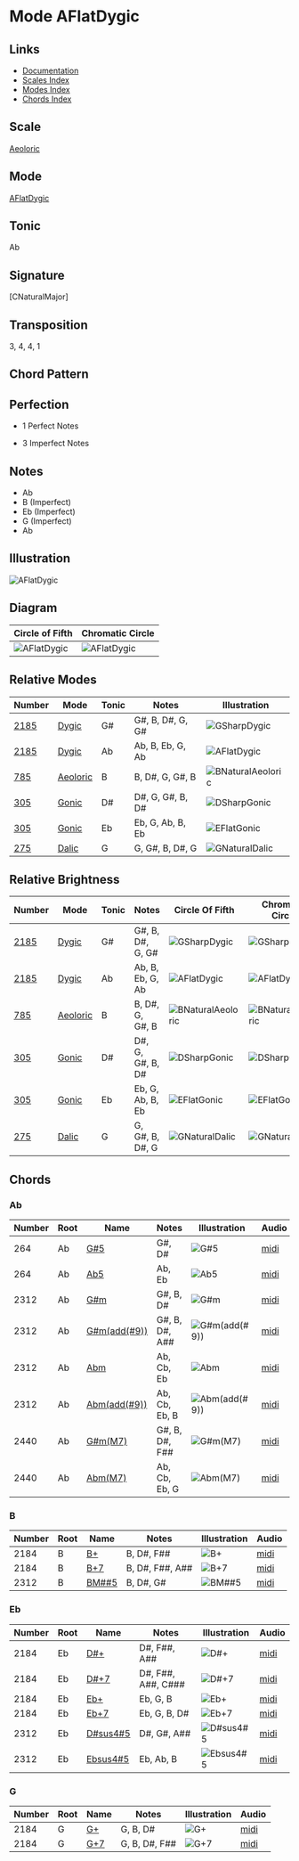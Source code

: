 # Mode AFlatDygic

## Links

- [Documentation](README.md)
- [Scales Index](Scales.md)
- [Modes Index](Modes.md)
- [Chords Index](Chords.md)

## Scale

[Aeoloric](ScaleAeoloric.md)

## Mode

[AFlatDygic](ModeAFlatDygic.md)

## Tonic

Ab

## Signature

[CNaturalMajor]

## Transposition

3, 4, 4, 1

## Chord Pattern



## Perfection

 - 1 Perfect Notes

 - 3 Imperfect Notes

## Notes

- Ab
- B (Imperfect)
- Eb (Imperfect)
- G (Imperfect)
- Ab

## Illustration

![AFlatDygic](ModeAFlatDygic.png)

## Diagram

| Circle of Fifth | Chromatic Circle |
|-----------------|------------------|
| ![AFlatDygic](CircleOfFifthModeAFlatDygic.png) | ![AFlatDygic](ChromaticCircleModeAFlatDygic.png) |
## Relative Modes

| Number | Mode | Tonic | Notes | Illustration |
|--------|------|-------|-------|--------------|
| [2185](https://ianring.com/musictheory/scales/2185) | [Dygic](ModeDygic.md) | G# | G#, B, D#, G, G# | ![GSharpDygic](ModeGSharpDygic.png) |
| [2185](https://ianring.com/musictheory/scales/2185) | [Dygic](ModeDygic.md) | Ab | Ab, B, Eb, G, Ab | ![AFlatDygic](ModeAFlatDygic.png) |
| [785](https://ianring.com/musictheory/scales/785) | [Aeoloric](ModeAeoloric.md) | B | B, D#, G, G#, B | ![BNaturalAeoloric](ModeBNaturalAeoloric.png) |
| [305](https://ianring.com/musictheory/scales/305) | [Gonic](ModeGonic.md) | D# | D#, G, G#, B, D# | ![DSharpGonic](ModeDSharpGonic.png) |
| [305](https://ianring.com/musictheory/scales/305) | [Gonic](ModeGonic.md) | Eb | Eb, G, Ab, B, Eb | ![EFlatGonic](ModeEFlatGonic.png) |
| [275](https://ianring.com/musictheory/scales/275) | [Dalic](ModeDalic.md) | G | G, G#, B, D#, G | ![GNaturalDalic](ModeGNaturalDalic.png) |
## Relative Brightness

| Number | Mode | Tonic | Notes | Circle Of Fifth | Chromatic Circle |
|--------|------|-------|-------|-----------------|------------------|
| [2185](https://ianring.com/musictheory/scales/2185) | [Dygic](ModeDygic.md) | G# | G#, B, D#, G, G# | ![GSharpDygic](CircleOfFifthModeGSharpDygic.png) | ![GSharpDygic](ChromaticCircleModeGSharpDygic.png) |
| [2185](https://ianring.com/musictheory/scales/2185) | [Dygic](ModeDygic.md) | Ab | Ab, B, Eb, G, Ab | ![AFlatDygic](CircleOfFifthModeAFlatDygic.png) | ![AFlatDygic](ChromaticCircleModeAFlatDygic.png) |
| [785](https://ianring.com/musictheory/scales/785) | [Aeoloric](ModeAeoloric.md) | B | B, D#, G, G#, B | ![BNaturalAeoloric](CircleOfFifthModeBNaturalAeoloric.png) | ![BNaturalAeoloric](ChromaticCircleModeBNaturalAeoloric.png) |
| [305](https://ianring.com/musictheory/scales/305) | [Gonic](ModeGonic.md) | D# | D#, G, G#, B, D# | ![DSharpGonic](CircleOfFifthModeDSharpGonic.png) | ![DSharpGonic](ChromaticCircleModeDSharpGonic.png) |
| [305](https://ianring.com/musictheory/scales/305) | [Gonic](ModeGonic.md) | Eb | Eb, G, Ab, B, Eb | ![EFlatGonic](CircleOfFifthModeEFlatGonic.png) | ![EFlatGonic](ChromaticCircleModeEFlatGonic.png) |
| [275](https://ianring.com/musictheory/scales/275) | [Dalic](ModeDalic.md) | G | G, G#, B, D#, G | ![GNaturalDalic](CircleOfFifthModeGNaturalDalic.png) | ![GNaturalDalic](ChromaticCircleModeGNaturalDalic.png) |

## Chords

### Ab

| Number | Root | Name | Notes | Illustration | Audio |
|--------|------|------|-------|--------------|-------|
| 264 | Ab | [G#5](ChordGSharpPowerChord.md) | G#, D# | ![G#5](ChordGSharpPowerChordRootPosition.png) | [midi](ChordGSharpPowerChordRootPosition.mid) |
| 264 | Ab | [Ab5](ChordAFlatPowerChord.md) | Ab, Eb | ![Ab5](ChordAFlatPowerChordRootPosition.png) | [midi](ChordAFlatPowerChordRootPosition.mid) |
| 2312 | Ab | [G#m](ChordGSharpMinor.md) | G#, B, D# | ![G#m](ChordGSharpMinorRootPosition.png) | [midi](ChordGSharpMinorRootPosition.mid) |
| 2312 | Ab | [G#m(add(#9))](ChordGSharpMinorAddSharpNinth.md) | G#, B, D#, A## | ![G#m(add(#9))](ChordGSharpMinorAddSharpNinthRootPosition.png) | [midi](ChordGSharpMinorAddSharpNinthRootPosition.mid) |
| 2312 | Ab | [Abm](ChordAFlatMinor.md) | Ab, Cb, Eb | ![Abm](ChordAFlatMinorRootPosition.png) | [midi](ChordAFlatMinorRootPosition.mid) |
| 2312 | Ab | [Abm(add(#9))](ChordAFlatMinorAddSharpNinth.md) | Ab, Cb, Eb, B | ![Abm(add(#9))](ChordAFlatMinorAddSharpNinthRootPosition.png) | [midi](ChordAFlatMinorAddSharpNinthRootPosition.mid) |
| 2440 | Ab | [G#m(M7)](ChordGSharpMinorMajorSeventh.md) | G#, B, D#, F## | ![G#m(M7)](ChordGSharpMinorMajorSeventhRootPosition.png) | [midi](ChordGSharpMinorMajorSeventhRootPosition.mid) |
| 2440 | Ab | [Abm(M7)](ChordAFlatMinorMajorSeventh.md) | Ab, Cb, Eb, G | ![Abm(M7)](ChordAFlatMinorMajorSeventhRootPosition.png) | [midi](ChordAFlatMinorMajorSeventhRootPosition.mid) |

### B

| Number | Root | Name | Notes | Illustration | Audio |
|--------|------|------|-------|--------------|-------|
| 2184 | B | [B+](ChordBNaturalAugmented.md) | B, D#, F## | ![B+](ChordBNaturalAugmentedRootPosition.png) | [midi](ChordBNaturalAugmentedRootPosition.mid) |
| 2184 | B | [B+7](ChordBNaturalAugmentedAugmentedSeventh.md) | B, D#, F##, A## | ![B+7](ChordBNaturalAugmentedAugmentedSeventhRootPosition.png) | [midi](ChordBNaturalAugmentedAugmentedSeventhRootPosition.mid) |
| 2312 | B | [BM##5](ChordBNaturalMajorDoubleSharpFifth.md) | B, D#, G# | ![BM##5](ChordBNaturalMajorDoubleSharpFifthRootPosition.png) | [midi](ChordBNaturalMajorDoubleSharpFifthRootPosition.mid) |

### Eb

| Number | Root | Name | Notes | Illustration | Audio |
|--------|------|------|-------|--------------|-------|
| 2184 | Eb | [D#+](ChordDSharpAugmented.md) | D#, F##, A## | ![D#+](ChordDSharpAugmentedRootPosition.png) | [midi](ChordDSharpAugmentedRootPosition.mid) |
| 2184 | Eb | [D#+7](ChordDSharpAugmentedAugmentedSeventh.md) | D#, F##, A##, C### | ![D#+7](ChordDSharpAugmentedAugmentedSeventhRootPosition.png) | [midi](ChordDSharpAugmentedAugmentedSeventhRootPosition.mid) |
| 2184 | Eb | [Eb+](ChordEFlatAugmented.md) | Eb, G, B | ![Eb+](ChordEFlatAugmentedRootPosition.png) | [midi](ChordEFlatAugmentedRootPosition.mid) |
| 2184 | Eb | [Eb+7](ChordEFlatAugmentedAugmentedSeventh.md) | Eb, G, B, D# | ![Eb+7](ChordEFlatAugmentedAugmentedSeventhRootPosition.png) | [midi](ChordEFlatAugmentedAugmentedSeventhRootPosition.mid) |
| 2312 | Eb | [D#sus4#5](ChordDSharpSuspendedFourthSharpFifth.md) | D#, G#, A## | ![D#sus4#5](ChordDSharpSuspendedFourthSharpFifthRootPosition.png) | [midi](ChordDSharpSuspendedFourthSharpFifthRootPosition.mid) |
| 2312 | Eb | [Ebsus4#5](ChordEFlatSuspendedFourthSharpFifth.md) | Eb, Ab, B | ![Ebsus4#5](ChordEFlatSuspendedFourthSharpFifthRootPosition.png) | [midi](ChordEFlatSuspendedFourthSharpFifthRootPosition.mid) |

### G

| Number | Root | Name | Notes | Illustration | Audio |
|--------|------|------|-------|--------------|-------|
| 2184 | G | [G+](ChordGNaturalAugmented.md) | G, B, D# | ![G+](ChordGNaturalAugmentedRootPosition.png) | [midi](ChordGNaturalAugmentedRootPosition.mid) |
| 2184 | G | [G+7](ChordGNaturalAugmentedAugmentedSeventh.md) | G, B, D#, F## | ![G+7](ChordGNaturalAugmentedAugmentedSeventhRootPosition.png) | [midi](ChordGNaturalAugmentedAugmentedSeventhRootPosition.mid) |

